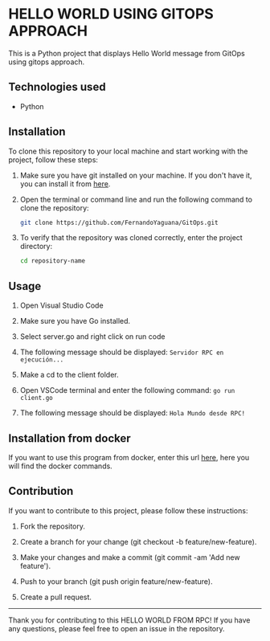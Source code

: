 # HELLO WORLD USING GITOPS APPROACH

This is a Python project that displays Hello World message from GitOps using gitops approach.

## Technologies used

- Python

## Installation

To clone this repository to your local machine and start working with the project, follow these steps:

1. Make sure you have git installed on your machine. If you don't have it, you can install it from [here](https://git-scm.com/).

2. Open the terminal or command line and run the following command to clone the repository:

    ```bash
   git clone https://github.com/FernandoYaguana/GitOps.git
    
4. To verify that the repository was cloned correctly, enter the project directory:
   
    ``` bash
    cd repository-name
    
## Usage

1. Open Visual Studio Code

2. Make sure you have Go installed.
   
3. Select server.go and right click on run code
4. The following message should be displayed: `Servidor RPC en ejecución...`
5. Make a cd to the client folder.
6. Open VSCode terminal and enter the following command: `go run client.go`
7. The following message should be displayed: `Hola Mundo desde RPC!`

## Installation from docker

If you want to use this program from docker, enter this url [here](https://hub.docker.com/repository/docker/fernanyag20/rpc-proyect/general), here you will find the docker commands.

## Contribution

If you want to contribute to this project, please follow these instructions:

1. Fork the repository.
   
2. Create a branch for your change (git checkout -b feature/new-feature).
   
3. Make your changes and make a commit (git commit -am 'Add new feature').
   
4. Push to your branch (git push origin feature/new-feature).
   
5. Create a pull request.

---

Thank you for contributing to this HELLO WORLD FROM RPC! If you have any questions, please feel free to open an issue in the repository.
